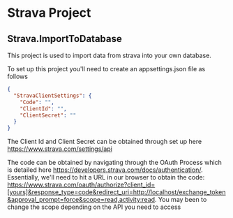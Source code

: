 # Strava Project

## Strava.ImportToDatabase

This project is used to import data from strava into your own database.

To set up this project you'll need to create an appsettings.json file as follows

``` json
{
  "StravaClientSettings": {
    "Code": "",
    "ClientId": "",
    "ClientSecret": ""
  }
}
```

The Client Id and Client Secret can be obtained through set up here https://www.strava.com/settings/api

The code can be obtained by navigating through the OAuth Process which is detailed here
https://developers.strava.com/docs/authentication/. Essentially, we'll need to hit a URL in our browser to obtain the code: https://www.strava.com/oauth/authorize?client_id=[yours]&response_type=code&redirect_uri=http://localhost/exchange_token&approval_prompt=force&scope=read,activity:read. You may been to change the scope depending on the API you need to access



